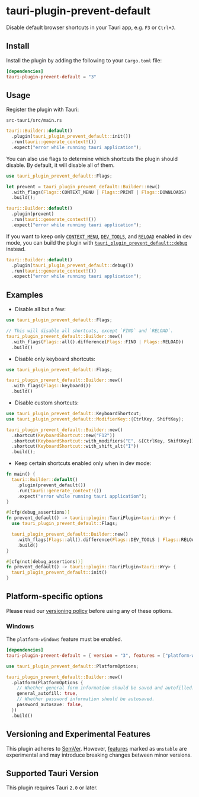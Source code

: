 # tauri-plugin-prevent-default

Disable default browser shortcuts in your Tauri app, e.g. `F3` or `Ctrl+J`.

## Install

Install the plugin by adding the following to your `Cargo.toml` file:

```toml
[dependencies]
tauri-plugin-prevent-default = "3"
```

## Usage

Register the plugin with Tauri:

`src-tauri/src/main.rs`

```rust
tauri::Builder::default()
  .plugin(tauri_plugin_prevent_default::init())
  .run(tauri::generate_context!())
  .expect("error while running tauri application");
```

You can also use flags to determine which shortcuts the plugin should disable. By default, it will disable all of them.

```rust
use tauri_plugin_prevent_default::Flags;

let prevent = tauri_plugin_prevent_default::Builder::new()
  .with_flags(Flags::CONTEXT_MENU | Flags::PRINT | Flags::DOWNLOADS)
  .build();

tauri::Builder::default()
  .plugin(prevent)
  .run(tauri::generate_context!())
  .expect("error while running tauri application");
```

If you want to keep only [`CONTEXT_MENU`](https://docs.rs/tauri-plugin-prevent-default/latest/tauri_plugin_prevent_default/struct.Flags.html#associatedconstant.CONTEXT_MENU), [`DEV_TOOLS`](https://docs.rs/tauri-plugin-prevent-default/latest/tauri_plugin_prevent_default/struct.Flags.html#associatedconstant.DEV_TOOLS), and [`RELOAD`](https://docs.rs/tauri-plugin-prevent-default/latest/tauri_plugin_prevent_default/struct.Flags.html#associatedconstant.RELOAD) enabled in dev mode, you can build the plugin with [`tauri_plugin_prevent_default::debug`](https://docs.rs/tauri-plugin-prevent-default/latest/tauri_plugin_prevent_default/fn.debug.html) instead.

```rust
tauri::Builder::default()
  .plugin(tauri_plugin_prevent_default::debug())
  .run(tauri::generate_context!())
  .expect("error while running tauri application");
```

## Examples

- Disable all but a few:

```rust
use tauri_plugin_prevent_default::Flags;

// This will disable all shortcuts, except `FIND` and `RELOAD`.
tauri_plugin_prevent_default::Builder::new()
  .with_flags(Flags::all().difference(Flags::FIND | Flags::RELOAD))
  .build()
```

- Disable only keyboard shortcuts:

```rust
use tauri_plugin_prevent_default::Flags;

tauri_plugin_prevent_default::Builder::new()
  .with_flags(Flags::keyboard())
  .build()
```

- Disable custom shortcuts:

```rust
use tauri_plugin_prevent_default::KeyboardShortcut;
use tauri_plugin_prevent_default::ModifierKey::{CtrlKey, ShiftKey};

tauri_plugin_prevent_default::Builder::new()
  .shortcut(KeyboardShortcut::new("F12"))
  .shortcut(KeyboardShortcut::with_modifiers("E", &[CtrlKey, ShiftKey]))
  .shortcut(KeyboardShortcut::with_shift_alt("I"))
  .build();
```

- Keep certain shortcuts enabled only when in dev mode:

```rust
fn main() {
  tauri::Builder::default()
    .plugin(prevent_default())
    .run(tauri::generate_context!())
    .expect("error while running tauri application");
}

#[cfg(debug_assertions)]
fn prevent_default() -> tauri::plugin::TauriPlugin<tauri::Wry> {
  use tauri_plugin_prevent_default::Flags;

  tauri_plugin_prevent_default::Builder::new()
    .with_flags(Flags::all().difference(Flags::DEV_TOOLS | Flags::RELOAD))
    .build()
}

#[cfg(not(debug_assertions))]
fn prevent_default() -> tauri::plugin::TauriPlugin<tauri::Wry> {
  tauri_plugin_prevent_default::init()
}
```

## Platform-specific options

Please read our [versioning policy](#versioning-and-experimental-features) before using any of these options.

### Windows

The `platform-windows` feature must be enabled.

```toml
[dependencies]
tauri-plugin-prevent-default = { version = "3", features = ["platform-windows"] }
```

```rust
use tauri_plugin_prevent_default::PlatformOptions;

tauri_plugin_prevent_default::Builder::new()
  .platform(PlatformOptions {
    // Whether general form information should be saved and autofilled.
    general_autofill: true,
    // Whether password information should be autosaved.
    password_autosave: false,
  })
  .build()
```

## Versioning and Experimental Features

This plugin adheres to [SemVer](https://semver.org/). However, [features](https://doc.rust-lang.org/cargo/reference/features.html) marked as `unstable` are experimental and may introduce breaking changes between minor versions.

## Supported Tauri Version

This plugin requires Tauri `2.0` or later.
